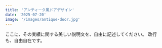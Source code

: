 ```yaml
---
title: 'アンティーク風ドアデザイン'
date: '2025-07-20'
image: '/images/antique-door.jpg'
---
```


ここに、その実績に関する美しい説明文を、自由に記述してください。
改行も、自由自在です。